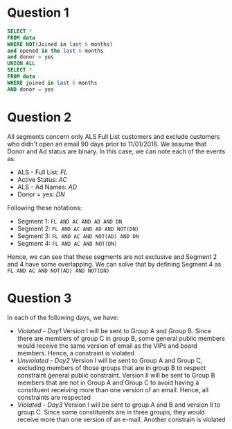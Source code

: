 # Question 1

```sql
SELECT *
FROM data
WHERE NOT(Joined in last 6 months)
and opened in the last 6 months
and donor = yes
UNION ALL
SELECT *
FROM data
WHERE joined in last 6 months
AND donor = yes
```

# Question 2
All segments concern only ALS Full List customers and exclude customers who didn't open an email 90 days prior to 11/01/2018. We assume that Donor and Ad status are binary.
In this case, we can note each of the events as:
* ALS - Full List: *FL*
* Active Status: *AC*
* ALS - Ad Names: *AD*
* Donor = yes: *DN*

Following these notations:
* Segment 1: ```FL AND AC AND AD AND DN```
* Segment 2: ```FL AND AC AND AD AND NOT(DN)```
* Segment 3: ```FL AND AC AND NOT(AD) AND DN```
* Segment 4: ```FL AND AC AND NOT(DN)```

Hence, we can see that these segments are not exclusive and Segment 2 and 4 have some overlapping. We can solve that by defining Segment 4 as ```FL AND AC AND NOT(AD) AND NOT(DN)```


# Question 3
In each of the following days, we have:
* *Violated - Day1* Version I will be sent to Group A and Group B. Since there are members of group C in group B, some general public members would receive the same version of email as the VIPs and board members. Hence, a constraint is violated
* *Unviolated - Day2* Version I will be sent to Group A and Group C, excluding members of those groups that are in group B to respect constraint general public constraint. Version II will be sent to Group B members that are not in Group A and Group C to avoid having a constituent receiving more than one version of an email. Hence, all constraints are respected
* *Violated - Day3* Version I will be sent to group A and B and version II to group C. Since some constituents are in three groups, they would receive more than one version of an e-mail. Another constrain is violated
